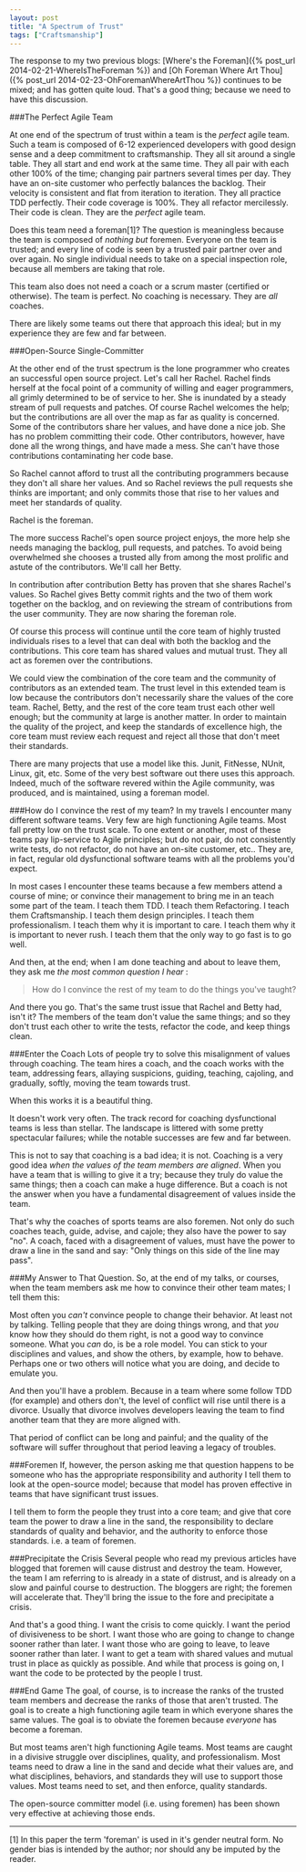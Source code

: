 ```yaml
---
layout: post
title: "A Spectrum of Trust"
tags: ["Craftsmanship"]
---
```

The response to my two previous blogs: [Where's the Foreman]({% post_url 2014-02-21-WhereIsTheForeman %}) and [Oh Foreman Where Art Thou]({% post_url 2014-02-23-OhForemanWhereArtThou %}) continues to be mixed; and has gotten quite loud.  That's a good thing; because we need to have this discussion.

###The Perfect Agile Team

At one end of the spectrum of trust within a team is the _perfect_ agile team. Such a team is composed of 6-12 experienced developers with good design sense and a deep commitment to craftsmanship. They all sit around a single table.  They all start and end work at the same time.  They all pair with each other 100% of the time; changing pair partners several times per day.  They have an on-site customer who perfectly balances the backlog.  Their velocity is consistent and flat from iteration to iteration.  They all practice TDD perfectly.  Their code coverage is 100%.  They all refactor mercilessly.  Their code is clean.  They are the _perfect_ agile team.

Does this team need a foreman[1]?  The question is meaningless because the team is composed of _nothing but_ foremen.  Everyone on the team is trusted; and every line of code is seen by a trusted pair partner over and over again.  No single individual needs to take on a special inspection role, because all members are taking that role.  

This team also does not need a coach or a scrum master (certified or otherwise).  The team is perfect.  No coaching is necessary.  They are _all_ coaches.

There are likely some teams out there that approach this ideal; but in my experience they are few and far between.

###Open-Source Single-Committer

At the other end of the trust spectrum is the lone programmer who creates an successful open source project.  Let's call her Rachel.  Rachel finds herself at the focal point of a community of willing and eager programmers, all grimly determined to be of service to her.  She is inundated by a steady stream of pull requests and patches.  Of course Rachel welcomes the help; but the contributions are all over the map as far as quality is concerned.  Some of the contributors share her values, and have done a nice job.  She has no problem committing their code.  Other contributors, however, have done all the wrong things, and have made a mess.  She can't have those contributions contaminating her code base.

So Rachel cannot afford to trust all the contributing programmers because they don't all share her values.  And so Rachel reviews the pull requests she thinks are important; and only commits those that rise to her values and meet her standards of quality.  

Rachel is the foreman.  

The more success Rachel's open source project enjoys, the more help she needs managing the backlog, pull requests, and patches.  To avoid being overwhelmed she chooses a trusted ally from among the most prolific and astute of the contributors.  We'll call her Betty.  

In contribution after contribution Betty has proven that she shares Rachel's values.  So Rachel gives Betty commit rights and the two of them work together on the backlog, and on reviewing the stream of contributions from the user community.  They are now sharing the foreman role.

Of course this process will continue until the core team of highly trusted individuals rises to a level that can deal with both the backlog and the contributions.  This core team has shared values and mutual trust.  They all act as foremen over the contributions.  

We could view the combination of the core team and the community of contributors as an extended team. The trust level in this extended team is low because the contributors don't necessarily share the values of the core team.  Rachel, Betty, and the rest of the core team trust each other well enough; but the community at large is another matter.  In order to maintain the quality of the project, and keep the standards of excellence high, the core team must review each request and reject all those that don't meet their standards.

There are many projects that use a model like this.  Junit, FitNesse, NUnit, Linux, git, etc.  Some of the very best software out there uses this approach.  Indeed, much of the software revered within the Agile community, was produced, and is maintained, using a foreman model.

###How do I convince the rest of my team?
In my travels I encounter many different software teams. Very few are high functioning Agile teams. Most fall pretty low on the trust scale.  To one extent or another, most of these teams pay lip-service to Agile principles; but do not pair, do not consistently write tests, do not refactor, do not have an on-site customer, etc..  They are, in fact, regular old dysfunctional software teams with all the problems you'd expect.

In most cases I encounter these teams because a few members attend a course of mine; or convince their management to bring me in an teach some part of the team.   I teach them TDD.  I teach them Refactoring.  I teach them Craftsmanship.  I teach them design principles.  I teach them professionalism.  I teach them why it is important to care.  I teach them why it is important to never rush.  I teach them that the only way to go fast is to go well.  

And then, at the end; when I am done teaching and about to leave them, they ask me _the most common question I hear_ :

>How do I convince the rest of my team to do the things you've taught?

And there you go.  That's the same trust issue that Rachel and Betty had, isn't it?  The members of the team don't value the same things; and so they don't trust each other to write the tests, refactor the code, and keep things clean.  

###Enter the Coach
Lots of people try to solve this misalignment of values through coaching.  The team hires a coach, and the coach works with the team, addressing fears, allaying suspicions, guiding, teaching, cajoling, and gradually, softly, moving the team towards trust. 

When this works it is a beautiful thing. 

It doesn't work very often.  The track record for coaching dysfunctional teams is less than stellar.  The landscape is littered with some pretty spectacular failures; while the notable successes are few and far between.  

This is not to say that coaching is a bad idea; it is not.  Coaching is a very good idea _when the values of the team members are aligned_.  When you have a team that is willing to give it a try; because they truly do value the same things; then a coach can make a huge difference.  But a coach is not the answer when you have a fundamental disagreement of values inside the team.  

That's why the coaches of sports teams are also foremen.  Not only do such coaches teach, guide, advise, and cajole; they also have the power to say "no".  A coach, faced with a disagreement of values, must have the power to draw a line in the sand and say: "Only things on this side of the line may pass".

###My Answer to That Question.
So, at the end of my talks, or courses, when the team members ask me how to convince their other team mates; I tell them this:

Most often you _can't_ convince people to change their behavior.  At least not by talking.  Telling people that they are doing things wrong, and that _you_ know how they should do them right, is not a good way to convince someone.  What you _can_ do, is be a role model.  You can stick to your disciplines and values, and show the others, by example, how to behave.  Perhaps one or two others will notice what you are doing, and decide to emulate you.  

And then you'll have a problem.  Because in a team where some follow TDD (for example) and others don't, the level of conflict will rise until there is a divorce.  Usually that divorce involves developers leaving the team to find another team that they are more aligned with. 

That period of conflict can be long and painful; and the quality of the software will suffer throughout that period leaving a legacy of troubles.

###Foremen
If, however, the person asking me that question happens to be someone who has the appropriate responsibility and authority I tell them to look at the open-source model; because that model has proven effective in teams that have significant trust issues.  

I tell them to form the people they trust into a core team; and give that core team the power to draw a line in the sand, the responsibility to declare standards of quality and behavior, and the authority to enforce those standards.  i.e. a team of foremen.

###Precipitate the Crisis
Several people who read my previous articles have blogged that foremen will cause distrust and destroy the team.  However, the team I am referring to is already in a state of distrust, and is already on a slow and painful course to destruction.  The bloggers are right; the foremen will accelerate that.  They'll bring the issue to the fore and precipitate a crisis.

And that's a good thing.  I want the crisis to come quickly.  I want the period of divisiveness to be short.  I want those who are going to change to change sooner rather than later.  I want those who are going to leave, to leave sooner rather than later.  I want to get a team with shared values and mutual trust in place as quickly as possible.  And while that process is going on, I want the code to be protected by the people I trust.

###End Game
The goal, of course, is to increase the ranks of the trusted team members and decrease the ranks of those that aren't trusted.  The goal is to create a high functioning agile team in which everyone shares the same values.  The goal is to obviate the foremen because _everyone_ has become a foreman.  

But most teams aren't high functioning Agile teams. Most teams are caught in a divisive struggle over disciplines, quality, and professionalism. Most teams need to draw a line in the sand and decide what their values are, and what disciplines, behaviors, and standards they will use to support those values.  Most teams need to set, and then enforce, quality standards.  

The open-source committer model (i.e. using foremen) has been shown very effective at achieving those ends.









 











----
[1] In this paper the term 'foreman' is used in it's gender neutral form.  No gender bias is intended by the author; nor should any be imputed by the reader.




  

